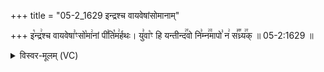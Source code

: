 +++
title = "05-2_1629 इन्द्रश्च वायवेषांसोमानाम्"

+++
इ꣡न्द्र꣢श्च वायवेषा꣣ꣳसो꣡मा꣢नां पी꣣ति꣡म꣢र्हथः। यु꣣वा꣡ꣳ हि यन्तीन्द꣢꣯वो नि꣣म्न꣢꣫मापो꣣ न꣢ स꣣꣬ध्र्य꣢꣯क् ॥ 05-2:1629 ॥

<details><summary>विस्वर-मूलम् (VC)</summary>

इन्द्रश्च वायवेषाꣳ सोमानां पीतिमर्हथः । युवाꣳ हि यन्तीन्दवो निम्नमापो न सध्र्यक् ॥१६२९॥
</details>